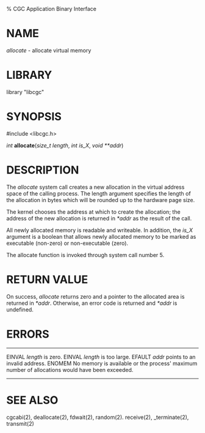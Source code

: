 % CGC Application Binary Interface

# NAME
*allocate* - allocate virtual memory

# LIBRARY
library "libcgc"

# SYNOPSIS
\#include \<libcgc.h\>

_int_ **allocate**(_size_t length_, _int is_X_, _void **addr_)

# DESCRIPTION
The *allocate* system call creates a new allocation in the virtual address
space of the calling process. The length argument specifies the length of
the allocation in bytes which will be rounded up to the hardware page size.

The kernel chooses the address at which to create the allocation;
the address of the new allocation is returned in *\*addr*
as the result of the call.

All newly allocated memory is readable and writeable. In addition, the
*is_X* argument is a boolean that allows newly allocated memory to be
marked as executable (non-zero) or non-executable (zero).

The allocate function is invoked through system call number 5.

# RETURN VALUE
On success, *allocate* returns zero and a pointer to the allocated area
is returned in *\*addr*. Otherwise, an error code is returned and
*\*addr* is undefined.

# ERRORS

------ --------------------------------------------------------------
EINVAL *length* is zero.
EINVAL *length* is too large.
EFAULT *addr* points to an invalid address.
ENOMEM No memory is available or the process' maximum number of allocations would have been exceeded.
------ --------------------------------------------------------------

# SEE ALSO
cgcabi(2),
deallocate(2),
fdwait(2),
random(2).
receive(2),
_terminate(2),
transmit(2)
